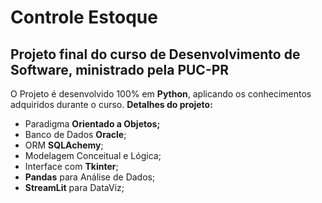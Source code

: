 # Controle Estoque
## Projeto final do curso de Desenvolvimento de Software, ministrado pela **PUC-PR**
O Projeto é desenvolvido 100% em **Python**, aplicando os conhecimentos adquiridos durante o curso.
**Detalhes do projeto:**
 - Paradigma **Orientado a Objetos;**
 - Banco de Dados **Oracle**;
 - ORM **SQLAchemy**;
 - Modelagem Conceitual e Lógica;
 - Interface com **Tkinter**;
 - **Pandas** para Análise de Dados;
 - **StreamLit** para DataViz;
